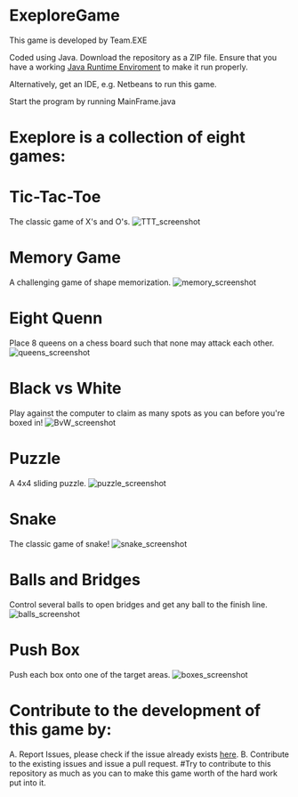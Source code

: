 # ExeploreGame
This game is developed by Team.EXE

Coded using Java.
Download the repository as a ZIP file.
Ensure that you have a working [Java Runtime Enviroment](http://www.oracle.com/technetwork/java/javase/downloads/jre8-downloads-2133155.html) to make it run properly.

Alternatively, get an IDE, e.g. Netbeans to run this game.

Start the program by running MainFrame.java

# Exeplore is a collection of eight games:
  # Tic-Tac-Toe
The classic game of X's and O's.
![TTT_screenshot](https://github.com/srbcheema1/ExeploreGame/blob/master/screenshots/tictactoe.PNG)
  # Memory Game
A challenging game of shape memorization.
![memory_screenshot](https://github.com/srbcheema1/ExeploreGame/blob/master/screenshots/memory.PNG)
  # Eight Quenn
Place 8 queens on a chess board such that none may attack each other.
![queens_screenshot](https://github.com/srbcheema1/ExeploreGame/blob/master/screenshots/queens.PNG)
  # Black vs White
 Play against the computer to claim as many spots as you can before you're boxed in!
 ![BvW_screenshot](https://github.com/srbcheema1/ExeploreGame/blob/master/screenshots/blackvswhite.PNG)
  # Puzzle
 A 4x4 sliding puzzle.
 ![puzzle_screenshot](https://github.com/srbcheema1/ExeploreGame/blob/master/screenshots/puzzle.PNG)
  # Snake
 The classic game of snake!
 ![snake_screenshot](https://github.com/srbcheema1/ExeploreGame/blob/master/screenshots/snake.PNG)
  # Balls and Bridges
 Control several balls to open bridges and get any ball to the finish line.
 ![balls_screenshot](https://github.com/srbcheema1/ExeploreGame/blob/master/screenshots/ballsNbridges.PNG)
  # Push Box
 Push each box onto one of the target areas.
 ![boxes_screenshot](https://github.com/srbcheema1/ExeploreGame/blob/master/screenshots/boxes.PNG)

# Contribute to the development of this game by:
A. Report Issues, please check if the issue already exists [here](https://github.com/srbcheema1/ExeploreGame/issues).
B. Contribute to the existing issues and issue a pull request.
#Try to contribute to this repository as much as you can to make this game worth of the hard work put into it.
